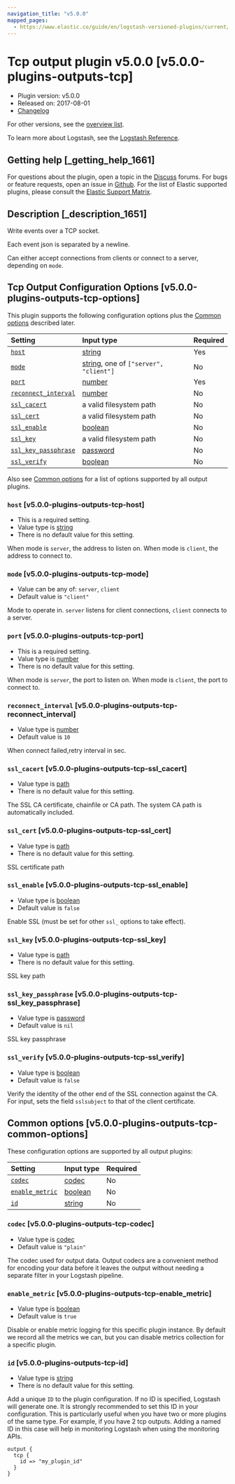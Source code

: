 ```yaml
---
navigation_title: "v5.0.0"
mapped_pages:
  - https://www.elastic.co/guide/en/logstash-versioned-plugins/current/v5.0.0-plugins-outputs-tcp.html
---
```


# Tcp output plugin v5.0.0 [v5.0.0-plugins-outputs-tcp]

* Plugin version: v5.0.0
* Released on: 2017-08-01
* [Changelog](https://github.com/logstash-plugins/logstash-output-tcp/blob/v5.0.0/CHANGELOG.md)

For other versions, see the [overview list](output-tcp-index.md).

To learn more about Logstash, see the [Logstash Reference](https://www.elastic.co/guide/en/logstash/current/index.html).

## Getting help [_getting_help_1661]

For questions about the plugin, open a topic in the [Discuss](http://discuss.elastic.co) forums. For bugs or feature requests, open an issue in [Github](https://github.com/logstash-plugins/logstash-output-tcp). For the list of Elastic supported plugins, please consult the [Elastic Support Matrix](https://www.elastic.co/support/matrix#matrix_logstash_plugins).

## Description [_description_1651]

Write events over a TCP socket.

Each event json is separated by a newline.

Can either accept connections from clients or connect to a server, depending on `mode`.

## Tcp Output Configuration Options [v5.0.0-plugins-outputs-tcp-options]

This plugin supports the following configuration options plus the [Common options](v5-0-0-plugins-outputs-tcp.md#v5.0.0-plugins-outputs-tcp-common-options) described later.

| Setting | Input type | Required |
| :- | :- | :- |
| [`host`](v5-0-0-plugins-outputs-tcp.md#v5.0.0-plugins-outputs-tcp-host) | [string](/lsr/value-types.md#string) | Yes |
| [`mode`](v5-0-0-plugins-outputs-tcp.md#v5.0.0-plugins-outputs-tcp-mode) | [string](/lsr/value-types.md#string), one of `["server", "client"]` | No |
| [`port`](v5-0-0-plugins-outputs-tcp.md#v5.0.0-plugins-outputs-tcp-port) | [number](/lsr/value-types.md#number) | Yes |
| [`reconnect_interval`](v5-0-0-plugins-outputs-tcp.md#v5.0.0-plugins-outputs-tcp-reconnect_interval) | [number](/lsr/value-types.md#number) | No |
| [`ssl_cacert`](v5-0-0-plugins-outputs-tcp.md#v5.0.0-plugins-outputs-tcp-ssl_cacert) | a valid filesystem path | No |
| [`ssl_cert`](v5-0-0-plugins-outputs-tcp.md#v5.0.0-plugins-outputs-tcp-ssl_cert) | a valid filesystem path | No |
| [`ssl_enable`](v5-0-0-plugins-outputs-tcp.md#v5.0.0-plugins-outputs-tcp-ssl_enable) | [boolean](/lsr/value-types.md#boolean) | No |
| [`ssl_key`](v5-0-0-plugins-outputs-tcp.md#v5.0.0-plugins-outputs-tcp-ssl_key) | a valid filesystem path | No |
| [`ssl_key_passphrase`](v5-0-0-plugins-outputs-tcp.md#v5.0.0-plugins-outputs-tcp-ssl_key_passphrase) | [password](/lsr/value-types.md#password) | No |
| [`ssl_verify`](v5-0-0-plugins-outputs-tcp.md#v5.0.0-plugins-outputs-tcp-ssl_verify) | [boolean](/lsr/value-types.md#boolean) | No |

Also see [Common options](v5-0-0-plugins-outputs-tcp.md#v5.0.0-plugins-outputs-tcp-common-options) for a list of options supported by all output plugins.

### `host` [v5.0.0-plugins-outputs-tcp-host]

* This is a required setting.
* Value type is [string](/lsr/value-types.md#string)
* There is no default value for this setting.

When mode is `server`, the address to listen on. When mode is `client`, the address to connect to.

### `mode` [v5.0.0-plugins-outputs-tcp-mode]

* Value can be any of: `server`, `client`
* Default value is `"client"`

Mode to operate in. `server` listens for client connections, `client` connects to a server.

### `port` [v5.0.0-plugins-outputs-tcp-port]

* This is a required setting.
* Value type is [number](/lsr/value-types.md#number)
* There is no default value for this setting.

When mode is `server`, the port to listen on. When mode is `client`, the port to connect to.

### `reconnect_interval` [v5.0.0-plugins-outputs-tcp-reconnect_interval]

* Value type is [number](/lsr/value-types.md#number)
* Default value is `10`

When connect failed,retry interval in sec.

### `ssl_cacert` [v5.0.0-plugins-outputs-tcp-ssl_cacert]

* Value type is [path](/lsr/value-types.md#path)
* There is no default value for this setting.

The SSL CA certificate, chainfile or CA path. The system CA path is automatically included.

### `ssl_cert` [v5.0.0-plugins-outputs-tcp-ssl_cert]

* Value type is [path](/lsr/value-types.md#path)
* There is no default value for this setting.

SSL certificate path

### `ssl_enable` [v5.0.0-plugins-outputs-tcp-ssl_enable]

* Value type is [boolean](/lsr/value-types.md#boolean)
* Default value is `false`

Enable SSL (must be set for other `ssl_` options to take effect).

### `ssl_key` [v5.0.0-plugins-outputs-tcp-ssl_key]

* Value type is [path](/lsr/value-types.md#path)
* There is no default value for this setting.

SSL key path

### `ssl_key_passphrase` [v5.0.0-plugins-outputs-tcp-ssl_key_passphrase]

* Value type is [password](/lsr/value-types.md#password)
* Default value is `nil`

SSL key passphrase

### `ssl_verify` [v5.0.0-plugins-outputs-tcp-ssl_verify]

* Value type is [boolean](/lsr/value-types.md#boolean)
* Default value is `false`

Verify the identity of the other end of the SSL connection against the CA. For input, sets the field `sslsubject` to that of the client certificate.

## Common options [v5.0.0-plugins-outputs-tcp-common-options]

These configuration options are supported by all output plugins:

| Setting | Input type | Required |
| :- | :- | :- |
| [`codec`](v5-0-0-plugins-outputs-tcp.md#v5.0.0-plugins-outputs-tcp-codec) | [codec](/lsr/value-types.md#codec) | No |
| [`enable_metric`](v5-0-0-plugins-outputs-tcp.md#v5.0.0-plugins-outputs-tcp-enable_metric) | [boolean](/lsr/value-types.md#boolean) | No |
| [`id`](v5-0-0-plugins-outputs-tcp.md#v5.0.0-plugins-outputs-tcp-id) | [string](/lsr/value-types.md#string) | No |

### `codec` [v5.0.0-plugins-outputs-tcp-codec]

* Value type is [codec](/lsr/value-types.md#codec)
* Default value is `"plain"`

The codec used for output data. Output codecs are a convenient method for encoding your data before it leaves the output without needing a separate filter in your Logstash pipeline.

### `enable_metric` [v5.0.0-plugins-outputs-tcp-enable_metric]

* Value type is [boolean](/lsr/value-types.md#boolean)
* Default value is `true`

Disable or enable metric logging for this specific plugin instance. By default we record all the metrics we can, but you can disable metrics collection for a specific plugin.

### `id` [v5.0.0-plugins-outputs-tcp-id]

* Value type is [string](/lsr/value-types.md#string)
* There is no default value for this setting.

Add a unique `ID` to the plugin configuration. If no ID is specified, Logstash will generate one. It is strongly recommended to set this ID in your configuration. This is particularly useful when you have two or more plugins of the same type. For example, if you have 2 tcp outputs. Adding a named ID in this case will help in monitoring Logstash when using the monitoring APIs.

```
output {
  tcp {
    id => "my_plugin_id"
  }
}
```
